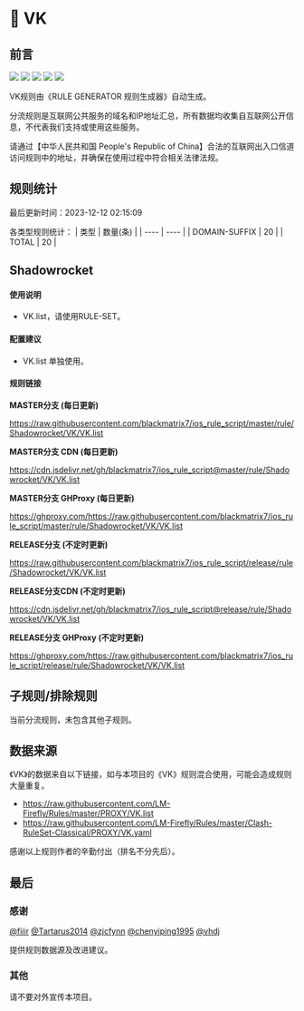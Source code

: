 # 🧸 VK

## 前言

![](https://shields.io/badge/-移除重复规则-ff69b4) ![](https://shields.io/badge/-DOMAIN与DOMAIN--SUFFIX合并-green) ![](https://shields.io/badge/-DOMAIN--SUFFIX间合并-critical) ![](https://shields.io/badge/-DOMAIN--SUFFIX与DOMAIN--KEYWORD合并-blue) ![](https://shields.io/badge/-IP--CIDR(6)合并-blueviolet) 

VK规则由《RULE GENERATOR 规则生成器》自动生成。

分流规则是互联网公共服务的域名和IP地址汇总，所有数据均收集自互联网公开信息，不代表我们支持或使用这些服务。

请通过【中华人民共和国 People's Republic of China】合法的互联网出入口信道访问规则中的地址，并确保在使用过程中符合相关法律法规。

## 规则统计

最后更新时间：2023-12-12 02:15:09

各类型规则统计：
| 类型 | 数量(条)  | 
| ---- | ----  |
| DOMAIN-SUFFIX | 20  | 
| TOTAL | 20  | 


## Shadowrocket 

#### 使用说明
- VK.list，请使用RULE-SET。

#### 配置建议
- VK.list 单独使用。

#### 规则链接
**MASTER分支 (每日更新)**

https://raw.githubusercontent.com/blackmatrix7/ios_rule_script/master/rule/Shadowrocket/VK/VK.list

**MASTER分支 CDN (每日更新)**

https://cdn.jsdelivr.net/gh/blackmatrix7/ios_rule_script@master/rule/Shadowrocket/VK/VK.list

**MASTER分支 GHProxy (每日更新)**

https://ghproxy.com/https://raw.githubusercontent.com/blackmatrix7/ios_rule_script/master/rule/Shadowrocket/VK/VK.list

**RELEASE分支 (不定时更新)**

https://raw.githubusercontent.com/blackmatrix7/ios_rule_script/release/rule/Shadowrocket/VK/VK.list

**RELEASE分支CDN (不定时更新)**

https://cdn.jsdelivr.net/gh/blackmatrix7/ios_rule_script@release/rule/Shadowrocket/VK/VK.list

**RELEASE分支 GHProxy (不定时更新)**

https://ghproxy.com/https://raw.githubusercontent.com/blackmatrix7/ios_rule_script/release/rule/Shadowrocket/VK/VK.list

## 子规则/排除规则


当前分流规则，未包含其他子规则。

## 数据来源

《VK》的数据来自以下链接，如与本项目的《VK》规则混合使用，可能会造成规则大量重复。

- https://raw.githubusercontent.com/LM-Firefly/Rules/master/PROXY/VK.list
- https://raw.githubusercontent.com/LM-Firefly/Rules/master/Clash-RuleSet-Classical/PROXY/VK.yaml


感谢以上规则作者的辛勤付出（排名不分先后）。

## 最后

### 感谢

[@fiiir](https://github.com/fiiir) [@Tartarus2014](https://github.com/Tartarus2014) [@zjcfynn](https://github.com/zjcfynn) [@chenyiping1995](https://github.com/chenyiping1995) [@vhdj](https://github.com/vhdj)

提供规则数据源及改进建议。

### 其他

请不要对外宣传本项目。